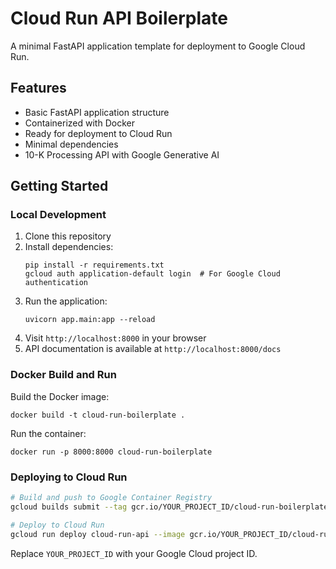 # Cloud Run API Boilerplate

A minimal FastAPI application template for deployment to Google Cloud Run.

## Features

- Basic FastAPI application structure
- Containerized with Docker
- Ready for deployment to Cloud Run
- Minimal dependencies
- 10-K Processing API with Google Generative AI

## Getting Started

### Local Development

1. Clone this repository
2. Install dependencies:
   ```
   pip install -r requirements.txt
   gcloud auth application-default login  # For Google Cloud authentication
   ```
3. Run the application:
   ```
   uvicorn app.main:app --reload
   ```
4. Visit `http://localhost:8000` in your browser
5. API documentation is available at `http://localhost:8000/docs`

### Docker Build and Run

Build the Docker image:
```
docker build -t cloud-run-boilerplate .
```

Run the container:
```
docker run -p 8000:8000 cloud-run-boilerplate
```

### Deploying to Cloud Run

```bash
# Build and push to Google Container Registry
gcloud builds submit --tag gcr.io/YOUR_PROJECT_ID/cloud-run-boilerplate

# Deploy to Cloud Run
gcloud run deploy cloud-run-api --image gcr.io/YOUR_PROJECT_ID/cloud-run-boilerplate --platform managed
```

Replace `YOUR_PROJECT_ID` with your Google Cloud project ID.
